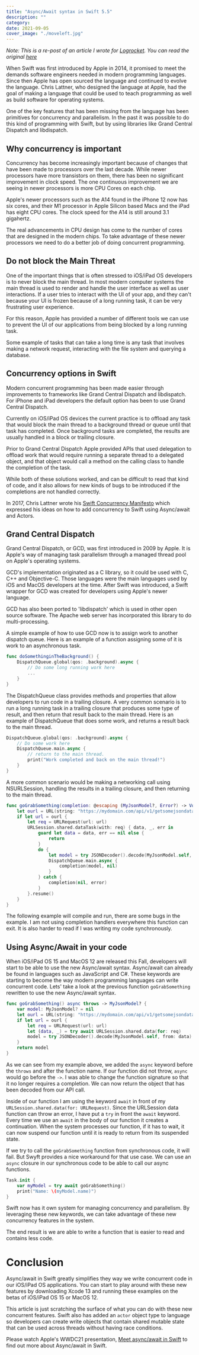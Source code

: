```yaml
---
title: "Async/Await syntax in Swift 5.5"
description: ""
category: 
date: 2021-09-05
cover_image: "./moveleft.jpg"
---
```


*Note: This is a re-post of an article I wrote for [Logrocket](https://blog.logrocket.com/). You can read the original [here](https://blog.logrocket.com/concurrency-swift-async-await-syntax/)*

When Swift was first introduced by Apple in 2014, it promised to meet the demands software engineers needed in modern programming languages. Since then Apple has open sourced the language and continued to evolve the language. Chris Lattner, who designed the language at Apple, had the goal of making a language that could be used to teach programming as well as build software for operating systems.

One of the key features that has been missing from the language has been primitives for concurrency and parallelism. In the past it was possible to do this kind of programming with Swift, but by using libraries like Grand Central Dispatch and libdispatch.  

## Why concurrency is important

Concurrency has become increasingly important because of changes that have been made to processors over the last decade. While newer processors have more transistors on them, there has been no significant improvement in clock speed. The one continuous improvement we are seeing in newer processors is more CPU Cores on each chip.

Apple's newer processors such as the A14 found in the iPhone 12 now has six cores, and their M1 processor in Apple Silicon based Macs and the iPad has eight CPU cores. The clock speed for the A14 is still around 3.1 gigahertz.

The real advancements in CPU design has come to the number of cores that are designed in the modern chips. To take advantage of these newer processors we need to do a better job of doing concurrent programming.

## Do not block the Main Threat

One of the important things that is often stressed to iOS/iPad OS developers is to never block the main thread. In most modern computer systems the main thread is used to render and handle the user interface as well as user interactions. If a user tries to interact with the UI of your app, and they can't because your UI is frozen because of a long running task, it can be very frustrating user experience.

For this reason, Apple has provided a number of different tools we can use to prevent the UI of our applications from being blocked by a long running task.

Some example of tasks that can take a long time is any task that involves making a network request, interacting with the file system and querying a database.

## Concurrency options in Swift

Modern concurrent programming has been made easier through improvements to frameworks like Grand Central Dispatch and libdispatch. For iPhone and iPad developers the default option has been to use Grand Central Dispatch.

Currently on iOS/iPad OS devices the current practice is to offload any task that would block the main thread to a background thread or queue until that task has completed. Once background tasks are completed, the results are usually handled in a block or trailing closure.

Prior to Grand Central Dispatch Apple provided APIs that used delegation to offload work that would require running a separate thread to a delegated object, and that object would call a method on the calling class to handle the completion of the task.

While both of these solutions worked, and can be difficult to read that kind of code, and it also allows for new kinds of bugs to be introduced if the completions are not handled correctly.

In 2017, Chris Lattner wrote his [Swift Concurrency Manifesto](https://gist.github.com/lattner/31ed37682ef1576b16bca1432ea9f782) which expressed his ideas on how to add concurrency to Swift using Async/await and Actors.

## Grand Central Dispatch

Grand Central Dispatch, or GCD, was first introduced in 2009 by Apple. It is Apple's way of managing task parallelism through a managed thread pool on Apple's operating systems.

GCD's implementation originated as a C library, so it could be used with C, C++ and Objective-C. Those languages were the main languages used by iOS and MacOS developers at the time. After Swift was introduced, a Swift wrapper for GCD was created for developers using Apple's newer language.

GCD has also been ported to 'libdispatch' which is used in other open source software. The Apache web server has incorporated this library to do multi-processing.

A simple example of how to use GCD now is to assign work to another dispatch queue. Here is an example of a function assigning some of it is work to an asynchronous task.

```swift
func doSomethinginTheBackground() {
    DispatchQueue.global(qos: .background).async {
        // Do some long running work here
        ...
    }
}
```

The DispatchQueue class provides methods and properties that allow developers to run code in a trailing closure. A very common scenario is to run a long running task in a trailing closure that produces some type of result, and then return that result back to the main thread. Here is an example of DispatchQueue that does some work, and returns a result back to the main thread.

```swift
DispatchQueue.global(qos: .background).async {
    // Do some work here
    DispatchQueue.main.async {
        // return to the main thread.
        print("Work completed and back on the main thread!")
    }
}
```

A more common scenario would be making a networking call using NSURLSession, handling the results in a trailing closure, and then returning to the main thread.

```swift
func goGrabSomething(completion: @escaping (MyJsonModel?, Error?) -> Void) {
    let ourl = URL(string: "https://mydomain.com/api/v1/getsomejsondata")
    if let url = ourl {
        let req = URLRequest(url: url)
        URLSession.shared.dataTask(with: req) { data, _, err in
            guard let data = data, err == nil else {
                return
            }
            do {
                let model = try JSONDecoder().decode(MyJsonModel.self, from: data)
                DispatchQueue.main.async {
                    completion(model, nil)
                }
            } catch {
                completion(nil, error)
            }
        }.resume()
    }
}
```

The following example will compile and run, there are some bugs in the example. I am not using completion handlers everywhere this function can exit. It is also harder to read if I was writing my code synchronously.

## Using Async/Await in your code

When iOS/iPad OS 15 and MacOS 12 are released this Fall, developers will start to be able to use the new Async/await syntax. Async/await can already be found in languages such as JavaScript and C#. These keywords are starting to become the way modern programming languages can write concurrent code. Lets' take a look at the previous function `goGrabSomething` rewritten to use the new Async/await syntax.

```swift
func goGrabSomething() async throws -> MyJsonModel? {
    var model: MyJsonModel? = nil
    let ourl = URL(string: "https://mydomain.com/api/v1/getsomejsondata")
    if let url = ourl {
        let req = URLRequest(url: url)
        let (data, _) = try await URLSession.shared.data(for: req)
        model = try JSONDecoder().decode(MyJsonModel.self, from: data)
    }
    return model
}
```

As we can see from my example above, we added the `async` keyword before the `throws` and after the function name. If our function did not throw, `async` would go before the `->`. I was able to change the function signature so that it no longer requires a completion. We can now return the object that has been decoded from our API call.

Inside of our function I am using the keyword `await` in front of my `URLSession.shared.data(for: URLRequest)`. Since the URLSession data function can throw an error, I have put a `try` in front the `await` keyword. Every time we use an `await` in the body of our function it creates a continuation. When the system processes our function, if it has to wait, it can now suspend our function until it is ready to return from its suspended state. 

If we try to call the `goGrabSomething` function from synchronous code, it will fail. But Swyft provides a nice workaround for that use case. We can use an `async` closure in our synchronous code to be able to call our async functions.

```swift
Task.init {
    var myModel = try await goGrabSomething() 
    print("Name: \(myModel.name)")
}
```

Swift now has it own system for managing concurrency and parallelism. By leveraging these new keywords, we can take advantage of these new concurrency features in the system.  

The end result is we are able to write a function that is easier to read and contains less code.

# Conclusion

Async/await in Swift greatly simplifies they way we write concurrent code in our iOS/iPad OS applications. You can start to play around with these new features by downloading Xcode 13 and running these examples on the betas of iOS/iPad OS 15 or MacOS 12.

This article is just scratching the surface of what you can do with these new concurrent features. Swift also has added an `actor` object type to language so developers can create write objects that contain shared mutable state that can be used across threads without having race conditions. 

Please watch Apple's WWDC21 presentation, [Meet async/await in Swift](https://developer.apple.com/videos/play/wwdc2021/10132/) to find out more about Async/await in Swift.